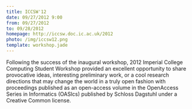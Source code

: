```yaml
---
title: ICCSW'12
date: 09/27/2012 9:00
from: 09/27/2012
to: 09/28/2012
homepage: http://iccsw.doc.ic.ac.uk/2012
photo: /img/iccsw12.png
template: workshop.jade
---
```

Following the success of the inaugural workshop, 2012 Imperial College
Computing Student Workshop provided an excellent opportunity to share provocative ideas,
interesting preliminary work, or a cool research directions that may
change the world in a truly open fashion with proceedings published
as an open-access volume in the OpenAccess Series in
Informatics (OASIcs) published by Schloss Dagstuhl under a Creative
Common license.
